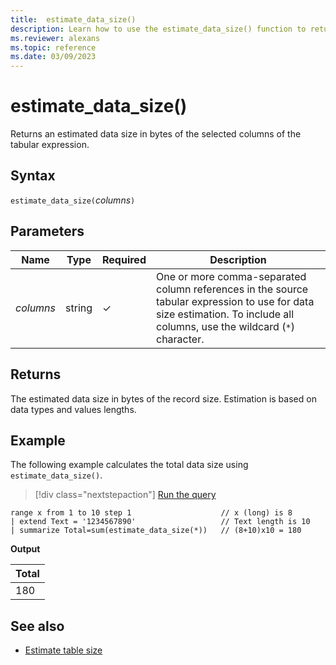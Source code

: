 ```yaml
---
title:  estimate_data_size()
description: Learn how to use the estimate_data_size() function to return an estimated data size in bytes of the selected columns of the tabular expression.
ms.reviewer: alexans
ms.topic: reference
ms.date: 03/09/2023
---
```

# estimate_data_size()

Returns an estimated data size in bytes of the selected columns of the tabular expression.

## Syntax

`estimate_data_size(`*columns*`)`

## Parameters

|Name|Type|Required|Description|
|--|--|--|--|
|*columns*|string|&check;|One or more comma-separated column references in the source tabular expression to use for data size estimation. To include all columns, use the wildcard (`*`) character.|

## Returns

The estimated data size in bytes of the record size. Estimation is based on data types and values lengths.

## Example

The following example calculates the total data size using `estimate_data_size()`.

> [!div class="nextstepaction"]
> <a href="https://dataexplorer.azure.com/clusters/help/databases/Samples?query=H4sIAAAAAAAAA22NvQ7CMBCDd57CWxMYmvAbhr5F9ypSj1KpSarmkCLEw3OFtbdYlu3vFh8HQsFjSQEWnGANMtMsZuPqWrpqSnHQGDMcdh9QYYo9WlE0qOzxdL5cb+5uqm3ArzhRHPi5MuTfSsmvEPwyvgltYj814hVlHoNn6nrPvssSqr3Wf4pyB2t0kXUD68wXVvoNCMgAAAA=" target="_blank">Run the query</a>

```kusto
range x from 1 to 10 step 1                    // x (long) is 8 
| extend Text = '1234567890'                   // Text length is 10  
| summarize Total=sum(estimate_data_size(*))   // (8+10)x10 = 180
```

**Output**

|Total|
|---|
|180|

## See also

* [Estimate table size](../management/estimate-table-size.md)
